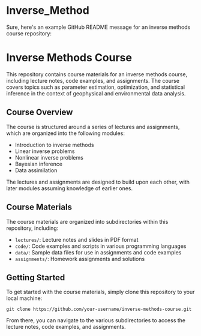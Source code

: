 # Inverse_Method
Sure, here's an example GitHub README message for an inverse methods course repository:

# Inverse Methods Course

This repository contains course materials for an inverse methods course, including lecture notes, code examples, and assignments. The course covers topics such as parameter estimation, optimization, and statistical inference in the context of geophysical and environmental data analysis.

## Course Overview

The course is structured around a series of lectures and assignments, which are organized into the following modules:

- Introduction to inverse methods
- Linear inverse problems
- Nonlinear inverse problems
- Bayesian inference
- Data assimilation


The lectures and assignments are designed to build upon each other, with later modules assuming knowledge of earlier ones. 

## Course Materials

The course materials are organized into subdirectories within this repository, including:

- `lectures/`: Lecture notes and slides in PDF format
- `code/`: Code examples and scripts in various programming languages
- `data/`: Sample data files for use in assignments and code examples
- `assignments/`: Homework assignments and solutions

## Getting Started

To get started with the course materials, simply clone this repository to your local machine:

```
git clone https://github.com/your-username/inverse-methods-course.git
```

From there, you can navigate to the various subdirectories to access the lecture notes, code examples, and assignments. 





